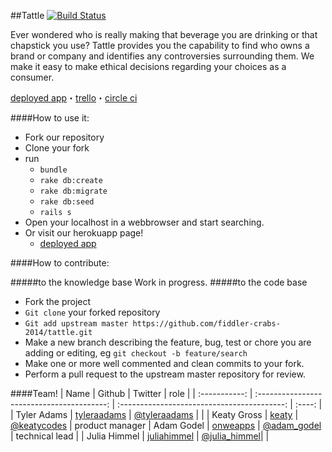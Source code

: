 ##Tattle   [![Build Status](https://circleci.com/gh/fiddler-crabs-2014/tattle.png?circle-token=e4dd1a500a7424120be3d7ee3e79de5a7e02021f)](https://circleci.com/gh/fiddler-crabs-2014/tattle)

Ever wondered who is really making that beverage you are drinking or that chapstick you use? Tattle provides you the capability to find who owns a brand or company and identifies any controversies surrounding them. We make it easy to make ethical decisions regarding your choices as a consumer.

[deployed app](http://whoownswhat.herokuapp.com/)・[trello](https://trello.com/b/Je07GDzP/monday-mvp)・[circle ci](https://circleci.com/gh/fiddler-crabs-2014/tattle)




####How to use it:
* Fork our repository
* Clone your fork
* run 
  * ```bundle```
  * ```rake db:create```
  * ```rake db:migrate```
  * ```rake db:seed```
  * ```rails s```
* Open your localhost in a webbrowser and start searching.
* Or visit our herokuapp page! 
  * [deployed app](http://whoownswhat.herokuapp.com/)

####How to contribute:

#####to the knowledge base
Work in progress.
#####to the code base
* Fork the project
* ```Git clone``` your forked repository
* ```Git add upstream master https://github.com/fiddler-crabs-2014/tattle.git```
* Make a new branch describing the feature, bug, test or chore you are adding or editing, eg ```git checkout -b feature/search```
* Make one or more well commented and clean commits to your fork.
* Perform a pull request to the upstream master repository for review.


####Team!
| Name          |   Github                                   |   Twitter                                   | role   |
| :-----------: | :----------------------------------------: | :-----------------------------------------: | :----: |
| Tyler Adams | [tyleraadams](https://github.com/tyleraadams) | [@tyleraadams](http://twitter.com/tyleraadams) | |
| Keaty Gross | [keaty](https://github.com/keaty) | [@keatycodes](http://twitter.com/keatycodes)  | product manager
| Adam Godel  | [onweapps](https://github.com/onweapps) | [@adam_godel](http://twitter.com/adam_godel) | technical lead | 
| Julia Himmel | [juliahimmel](https://github.com/juliahimmel) | [@julia_himmel](http://twitter.com/julia_himmel)| |
